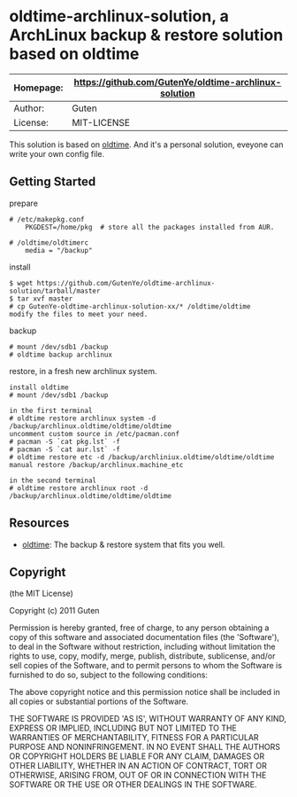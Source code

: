 oldtime-archlinux-solution, a ArchLinux backup & restore solution based on oldtime
===================================================================================

| Homepage:      |  https://github.com/GutenYe/oldtime-archlinux-solution       |
|----------------|------------------------------------------------------       |
| Author:	       | Guten                                                 |
| License:       | MIT-LICENSE                                                |

This solution is based on [oldtime](https://github.com/GutenYe/oldtime). And it's a personal solution, eveyone can write your own config file.  

Getting Started
---------------

prepare

	# /etc/makepkg.conf
		PKGDEST=/home/pkg  # store all the packages installed from AUR.

	# /oldtime/oldtimerc
		media = "/backup"

install

	$ wget https://github.com/GutenYe/oldtime-archlinux-solution/tarball/master
	$ tar xvf master
	# cp GutenYe-oldtime-archlinux-solution-xx/* /oldtime/oldtime
	modify the files to meet your need.

backup

	# mount /dev/sdb1 /backup
	# oldtime backup archlinux

restore, in a fresh new archlinux system.

	install oldtime
	# mount /dev/sdb1 /backup

	in the first terminal
	# oldtime restore archlinux system -d /backup/archlinux.oldtime/oldtime/oldtime
	uncomment custom source in /etc/pacman.conf
	# pacman -S `cat pkg.lst` -f
	# pacman -S `cat aur.lst` -f
	# oldtime restore etc -d /backup/archliniux.oldtime/oldtime/oldtime
	manual restore /backup/archlinux.machine_etc

	in the second terminal
	# oldtime restore archlinux root -d /backup/archlinux.oldtime/oldtime/oldtime

Resources
---------

*	[oldtime](https://github.com/GutenYe/oldtime): The backup & restore system that fits you well.

Copyright
---------

(the MIT License)

Copyright (c) 2011 Guten

Permission is hereby granted, free of charge, to any person obtaining a copy of this software and associated documentation files (the 'Software'), to deal in the Software without restriction, including without limitation the rights to use, copy, modify, merge, publish, distribute, sublicense, and/or sell copies of the Software, and to permit persons to whom the Software is furnished to do so, subject to the following conditions:

The above copyright notice and this permission notice shall be included in all copies or substantial portions of the Software.

THE SOFTWARE IS PROVIDED 'AS IS', WITHOUT WARRANTY OF ANY KIND, EXPRESS OR IMPLIED, INCLUDING BUT NOT LIMITED TO THE WARRANTIES OF MERCHANTABILITY, FITNESS FOR A PARTICULAR PURPOSE AND NONINFRINGEMENT.  IN NO EVENT SHALL THE AUTHORS OR COPYRIGHT HOLDERS BE LIABLE FOR ANY CLAIM, DAMAGES OR OTHER LIABILITY, WHETHER IN AN ACTION OF CONTRACT, TORT OR OTHERWISE, ARISING FROM, OUT OF OR IN CONNECTION WITH THE SOFTWARE OR THE USE OR OTHER DEALINGS IN THE SOFTWARE.

